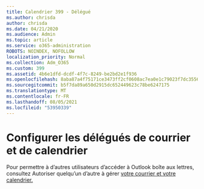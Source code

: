 ```yaml
---
title: Calendrier 399 - Délégué
ms.author: chrisda
author: chrisda
ms.date: 04/21/2020
ms.audience: Admin
ms.topic: article
ms.service: o365-administration
ROBOTS: NOINDEX, NOFOLLOW
localization_priority: Normal
ms.collection: Adm_O365
ms.custom: 399
ms.assetid: 4b6e1dfd-dcdf-4f7c-8249-be2bd2e1f936
ms.openlocfilehash: 8aba87a4f75171ce3473ff2cf0608ac7ea0e1c79023f7dc35566f023864c008e
ms.sourcegitcommit: b5f7da89a650d2915dc652449623c78be6247175
ms.translationtype: MT
ms.contentlocale: fr-FR
ms.lasthandoff: 08/05/2021
ms.locfileid: "53950339"
---
```

# <a name="configure-mail-and-calendar-delegates"></a>Configurer les délégués de courrier et de calendrier

Pour permettre à d’autres utilisateurs d’accéder à Outlook boîte aux lettres, consultez Autoriser quelqu’un d’autre à gérer [votre courrier et votre calendrier.](https://support.office.com/article/9684b670-7588-4eea-8717-9e5799047540.aspx)
